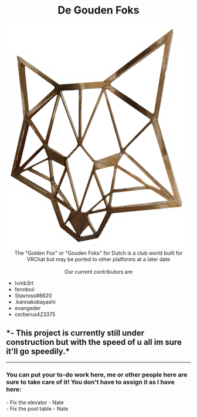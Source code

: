 <center><h1> De Gouden Foks </h1></center>
<center><img src="https://github.com/lvmb3rt/De-Gouden-Foks/blob/main/goldgfox.png?raw=true"></center>
<center>The "Golden Fox" or "Gouden Foks" for Dutch is a club world built for VRChat but may be ported to other platforms at a later date</center>
</br>
<center>Our current contributors are</center>
<ul>
<li>lvmb3rt
<li>fennboii
<li>Stavross#8620
<li>.kannakobayashi
<li>evangeder
<li>cerberus423375
</ul>

<h2>*- This project is currently still under construction but with the speed of u all im sure it'll go speedily.*</h2>

<hr />
<h3>You can put your to-do work here, me or other people here are sure to take care of it! You don't have to assign it as I have here:</h3>
<!-- To add something to the todo list just use a "-" at the beginning and add a <br at the end to make a newline. It's simple!-->
- Fix the elevator - Nate<br>
- Fix the pool table - Nate

